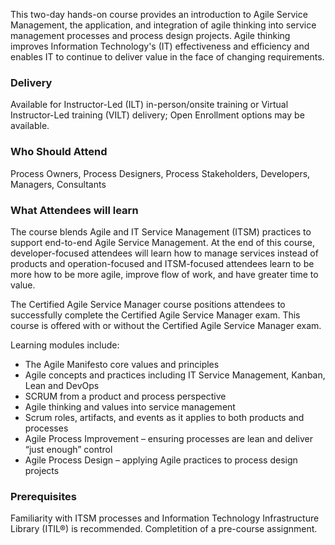<!-- Certified Agile Service Manager (DevOps Institute) -->

This two-day hands-on course provides an introduction to Agile Service Management, the application, and integration of agile thinking into service management processes and process design projects. Agile thinking improves Information Technology's (IT) effectiveness and efficiency and enables IT to continue to deliver value in the face of changing requirements.


### Delivery

Available for Instructor-Led (ILT) in-person/onsite training or Virtual Instructor-Led training (VILT) delivery; Open Enrollment options may be available.


### Who Should Attend

Process Owners, Process Designers, Process Stakeholders, Developers, Managers, Consultants


### What Attendees will learn

The course blends Agile and IT Service Management (ITSM) practices to support end-to-end Agile Service Management. At the end of this course, developer-focused attendees will learn how to manage services instead of products and operation-focused and ITSM-focused attendees learn to be more how to be more agile, improve flow of work, and have greater time to value.

The Certified Agile Service Manager course positions attendees to successfully complete the Certified Agile Service Manager exam.
This course is offered with or without the Certified Agile Service Manager exam.

Learning modules include:

- The Agile Manifesto core values and principles
- Agile concepts and practices including IT Service Management, Kanban, Lean and DevOps
- SCRUM from a product and process perspective
- Agile thinking and values into service management
- Scrum roles, artifacts, and events as it applies to both products and processes
- Agile Process Improvement – ensuring processes are lean and deliver “just enough” control
- Agile Process Design – applying Agile practices to process design projects


### Prerequisites

Familiarity with ITSM processes and Information Technology Infrastructure Library (ITIL®) is recommended. Completition of a pre-course assignment.
